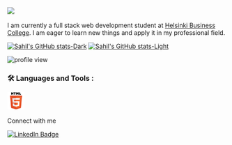 
<div id= "header">
  <img src="https://media.giphy.com/media/QTfX9Ejfra3ZmNxh6B/giphy.gif" height="200px"/>
</div>

I am currently a full stack web development student at [Helsinki Business College](https://www.bc.fi/). I am eager to learn new things and apply it in my professional field.

[![Sahil's GitHub stats-Dark](https://github-readme-stats.vercel.app/api?username=sahilt2&show_icons=true&theme=dark#gh-dark-mode-only)](https://github.com/sahilt2/github-readme-stats#gh-dark-mode-only)
[![Sahil's GitHub stats-Light](https://github-readme-stats.vercel.app/api?username=sahilt2&show_icons=true&theme=default#gh-light-mode-only)](https://github.com/sahilt2/github-readme-stats#gh-light-mode-only)
<div>
  <img src="https://komarev.com/ghpvc/?username=sahilt2&style=flat-square&color=blue" alt="profile view"/>
</div>

### :hammer_and_wrench: Languages and Tools :
<div>
  <img src="https://github.com/devicons/devicon/blob/master/icons/html5/html5-original-wordmark.svg" title="html" alt="html" width="40" height="40"/>&nbsp;
</div>



Connect with me 
<div id="badges">
  <a href="https://fi.linkedin.com/in/sahil-thapa">
    <img src="https://img.shields.io/badge/LinkedIn-blue?style=for-the-badge&logo=linkedin&logoColor=white" alt="LinkedIn Badge"/>
</div>

<!--
**sahilt2/sahilt2** is a ✨ _special_ ✨ repository because its `README.md` (this file) appears on your GitHub profile.

Here are some ideas to get you started:

- 🔭 I’m currently working on ...
- 🌱 I’m currently learning ...
- 👯 I’m looking to collaborate on ...
- 🤔 I’m looking for help with ...
- 💬 Ask me about ...
- 📫 How to reach me: ...
- 😄 Pronouns: ...
- ⚡ Fun fact: ...
-->
